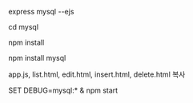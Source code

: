 express mysql --ejs

cd mysql

npm install

npm install mysql

app.js, list.html, edit.html, insert.html, delete.html 복사

SET DEBUG=mysql:* & npm start
